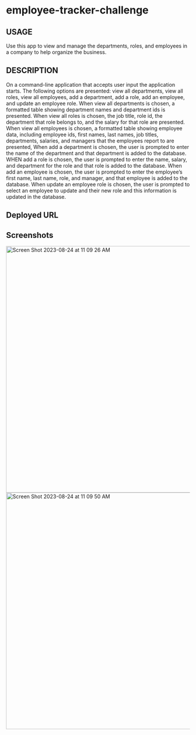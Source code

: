 # employee-tracker-challenge

## USAGE
Use this app to view and manage the departments, roles, and employees in a company
to help organize the business.

## DESCRIPTION
On a command-line application that accepts user input the application starts. 
The following options are presented: view all departments, view all roles, view all employees, add a department, add a role, add an employee, and update an employee role.
When view all departments is chosen, a formatted table showing department names and department ids is presented.
When view all roles is chosen, the job title, role id, the department that role belongs to, and the salary for that role are presented.
When view all employees is chosen, a formatted table showing employee data, including employee ids, first names, last names, job titles, departments, salaries, and managers that the employees report to are presented,
When add a department is chosen, the user is prompted to enter the name of the department and that department is added to the database.
WHEN add a role is chosen, the user is prompted to enter the name, salary, and department for the role and that role is added to the database.
When add an employee is chosen, the user is prompted to enter the employee’s first name, last name, role, and manager, and that employee is added to the database.
When update an employee role is chosen, the user is prompted to select an employee to update and their new role and this information is updated in the database.

## Deployed URL


## Screenshots
<img width="673" alt="Screen Shot 2023-08-24 at 11 09 26 AM" src="https://github.com/akecs512/employee-tracker-challenge/assets/79340489/116d91d9-7d41-43b6-bb10-cd5beb20b1c9">
<img width="646" alt="Screen Shot 2023-08-24 at 11 09 50 AM" src="https://github.com/akecs512/employee-tracker-challenge/assets/79340489/3008a1d3-5a48-4e31-863d-9557de9581f5">
